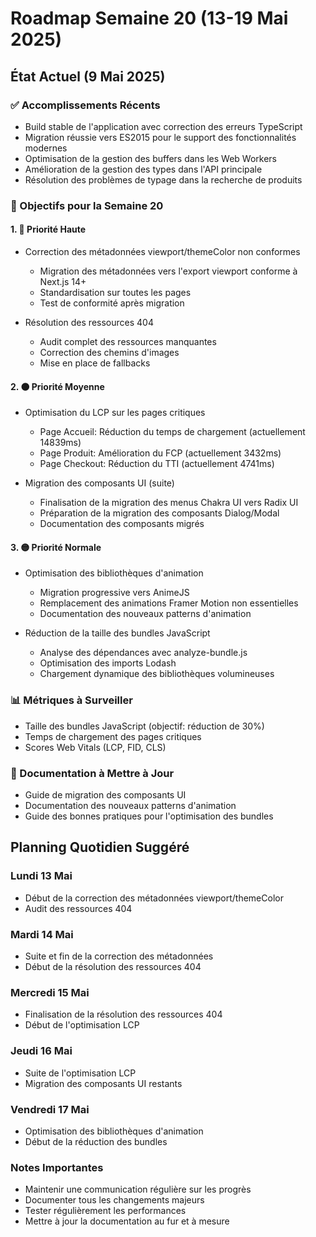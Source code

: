 # Roadmap Semaine 20 (13-19 Mai 2025)

## État Actuel (9 Mai 2025)

### ✅ Accomplissements Récents
- Build stable de l'application avec correction des erreurs TypeScript
- Migration réussie vers ES2015 pour le support des fonctionnalités modernes
- Optimisation de la gestion des buffers dans les Web Workers
- Amélioration de la gestion des types dans l'API principale
- Résolution des problèmes de typage dans la recherche de produits

### 🎯 Objectifs pour la Semaine 20

#### 1. 🔴 Priorité Haute
- Correction des métadonnées viewport/themeColor non conformes
  - Migration des métadonnées vers l'export viewport conforme à Next.js 14+
  - Standardisation sur toutes les pages
  - Test de conformité après migration

- Résolution des ressources 404
  - Audit complet des ressources manquantes
  - Correction des chemins d'images
  - Mise en place de fallbacks

#### 2. 🟠 Priorité Moyenne
- Optimisation du LCP sur les pages critiques
  - Page Accueil: Réduction du temps de chargement (actuellement 14839ms)
  - Page Produit: Amélioration du FCP (actuellement 3432ms)
  - Page Checkout: Réduction du TTI (actuellement 4741ms)

- Migration des composants UI (suite)
  - Finalisation de la migration des menus Chakra UI vers Radix UI
  - Préparation de la migration des composants Dialog/Modal
  - Documentation des composants migrés

#### 3. 🟡 Priorité Normale
- Optimisation des bibliothèques d'animation
  - Migration progressive vers AnimeJS
  - Remplacement des animations Framer Motion non essentielles
  - Documentation des nouveaux patterns d'animation

- Réduction de la taille des bundles JavaScript
  - Analyse des dépendances avec analyze-bundle.js
  - Optimisation des imports Lodash
  - Chargement dynamique des bibliothèques volumineuses

### 📊 Métriques à Surveiller
- Taille des bundles JavaScript (objectif: réduction de 30%)
- Temps de chargement des pages critiques
- Scores Web Vitals (LCP, FID, CLS)

### 📝 Documentation à Mettre à Jour
- Guide de migration des composants UI
- Documentation des nouveaux patterns d'animation
- Guide des bonnes pratiques pour l'optimisation des bundles

## Planning Quotidien Suggéré

### Lundi 13 Mai
- Début de la correction des métadonnées viewport/themeColor
- Audit des ressources 404

### Mardi 14 Mai
- Suite et fin de la correction des métadonnées
- Début de la résolution des ressources 404

### Mercredi 15 Mai
- Finalisation de la résolution des ressources 404
- Début de l'optimisation LCP

### Jeudi 16 Mai
- Suite de l'optimisation LCP
- Migration des composants UI restants

### Vendredi 17 Mai
- Optimisation des bibliothèques d'animation
- Début de la réduction des bundles

### Notes Importantes
- Maintenir une communication régulière sur les progrès
- Documenter tous les changements majeurs
- Tester régulièrement les performances
- Mettre à jour la documentation au fur et à mesure 